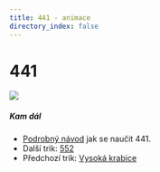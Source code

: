 ```yaml
---
title: 441 - animace
directory_index: false
---
```


# 441

![](/animace/img/441.gif)

##### Kam dál

- [Podrobný návod](/micky/3/441.html "Podrobný textový návod jak se naučit 441.") jak se naučit 441.
- Další trik: [552](552.html "Další trik 552")
- Předchozí trik: [Vysoká krabice](advanced-box.html "Předchozí trik Vysoká krabice")

